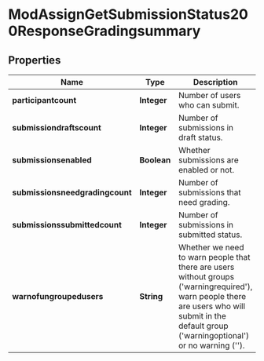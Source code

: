 

# ModAssignGetSubmissionStatus200ResponseGradingsummary


## Properties

| Name | Type | Description | Notes |
|------------ | ------------- | ------------- | -------------|
|**participantcount** | **Integer** | Number of users who can submit. |  |
|**submissiondraftscount** | **Integer** | Number of submissions in draft status. |  |
|**submissionsenabled** | **Boolean** | Whether submissions are enabled or not. |  |
|**submissionsneedgradingcount** | **Integer** | Number of submissions that need grading. |  |
|**submissionssubmittedcount** | **Integer** | Number of submissions in submitted status. |  |
|**warnofungroupedusers** | **String** | Whether we need to warn people that there                                                                         are users without groups (&#39;warningrequired&#39;), warn                                                                         people there are users who will submit in the default                                                                         group (&#39;warningoptional&#39;) or no warning (&#39;&#39;). |  |



